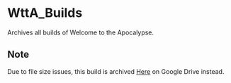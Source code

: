 # WttA_Builds

Archives all builds of Welcome to the Apocalypse.

## Note

Due to file size issues, this build is archived [Here](https://drive.google.com/file/d/1Vu3ZxYm2skRQsXon7UzUoCah2U3VQ_Ht/view?usp=sharing) on Google Drive instead.
